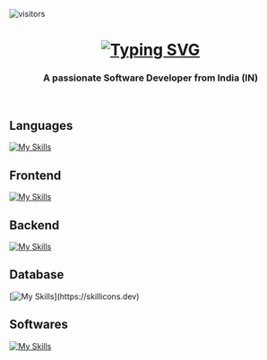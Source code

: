 ![visitors](https://visitor-badge.laobi.icu/badge?page_id=Mudavath-Giri-Naik.Mudavath-Giri-Naik)
<br/>
<h1 align="center">
    <a href="https://git.io/typing-svg"><img src="https://readme-typing-svg.herokuapp.com?font=Roman&weight=900&size=36&duration=2000&color=0A3CF7&center=true&vCenter=true&width=435&height=73&lines=Hi+there%F0%9F%91%8B;I'm+Giri+Naik" alt="Typing SVG" /></a>
<br/>
</h1>
<h3 align="center"> A passionate Software Developer from India (IN)</h3>
<br/>

<h2>Languages</h2>

[![My Skills](https://skillicons.dev/icons?i=c,cpp,html,css,js,ts,py,java,bash)](https://skillicons.dev)
<br/>
<h2>Frontend</h2>

[![My Skills](https://skillicons.dev/icons?i=angular,react,bootstrap,vue,tailwind,materialui,jquery,vite,webpack,remix,nextjs,threejs)](https://skillicons.dev)
<br/>
<h2>Backend</h2>

[![My Skills](https://skillicons.dev/icons?i=nestjs,express,nodejs,npm,docker,django,gradle,maven)](https://skillicons.dev)
<br/>
<h2>Database</h2>

[![My Skills](https://skillicons.dev/icons?i=mongodb,mysql,postgres,prisma,)](https://skillicons.dev)
<h2>Softwares</h2>

[![My Skills](https://skillicons.dev/icons?i=figma,webflow,vscode,atom,kubernetes,netlify,cloudflare,heroku,vercel,pycharm,eclipse,idea,git,gitlab,azure,gcp,flutter,discord)](https://skillicons.dev)

